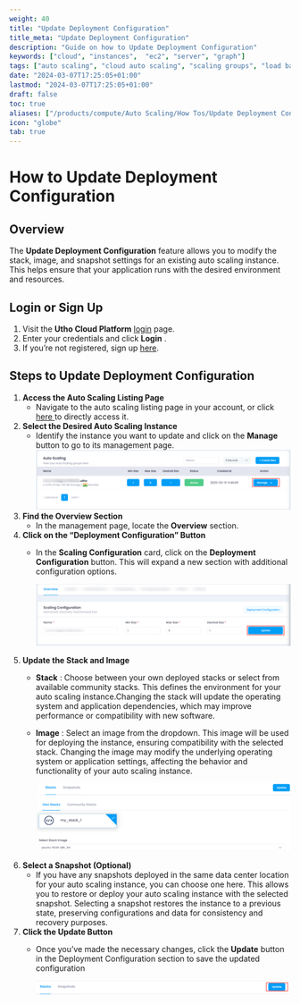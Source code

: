 ```yaml
---
weight: 40
title: "Update Deployment Configuration"
title_meta: "Update Deployment Configuration"
description: "Guide on how to Update Deployment Configuration"
keywords: ["cloud", "instances",  "ec2", "server", "graph"]
tags: ["auto scaling", "cloud auto scaling", "scaling groups", "load balancing", "automatic resource scaling"]
date: "2024-03-07T17:25:05+01:00"
lastmod: "2024-03-07T17:25:05+01:00"
draft: false
toc: true
aliases: ["/products/compute/Auto Scaling/How Tos/Update Deployment Configuration"]
icon: "globe"
tab: true
---
```



# **How to Update Deployment Configuration**

## **Overview**

The **Update Deployment Configuration** feature allows you to modify the stack, image, and snapshot settings for an existing auto scaling instance. This helps ensure that your application runs with the desired environment and resources.

## **Login or Sign Up**

1. Visit the **Utho Cloud Platform** [login](https://console.utho.com/login) page.
2. Enter your credentials and click  **Login** .
3. If you’re not registered, sign up [here](https://console.utho.com/signup).

## **Steps to Update Deployment Configuration**

1. **Access the Auto Scaling Listing Page**
   * Navigate to the auto scaling listing page in your account, or click [here ](https://console.utho.com/auto-scaling "Auto Scaling Listing Page")to directly access it.
2. **Select the Desired Auto Scaling Instance**
   * Identify the instance you want to update and click on the **Manage** button to go to its management page.
     ![1743744364361](image/index/1743744364361.png)
3. **Find the Overview Section**
   * In the management page, locate the **Overview** section.
4. **Click on the “Deployment Configuration” Button**
   * In the **Scaling Configuration** card, click on the **Deployment Configuration** button. This will expand a new section with additional configuration options.

     ![1743744471056](image/index/1743744471056.png)
5. **Update the Stack and Image**
   * **Stack** : Choose between your own deployed stacks or select from available community stacks. This defines the environment for your auto scaling instance.Changing the stack will update the operating system and application dependencies, which may improve performance or compatibility with new software.
   * **Image** : Select an image from the dropdown. This image will be used for deploying the instance, ensuring compatibility with the selected stack. Changing the image may modify the underlying operating system or application settings, affecting the behavior and functionality of your auto scaling instance.

     ![1743744552797](image/index/1743744552797.png)
6. **Select a Snapshot (Optional)**
   * If you have any snapshots deployed in the same data center location for your auto scaling instance, you can choose one here. This allows you to restore or deploy your auto scaling instance with the selected snapshot. Selecting a snapshot restores the instance to a previous state, preserving configurations and data for consistency and recovery purposes.
7. **Click the Update Button**
   * Once you’ve made the necessary changes, click the **Update** button in the Deployment Configuration section to save the updated configuration

     ![1743744640889](image/index/1743744640889.png)
